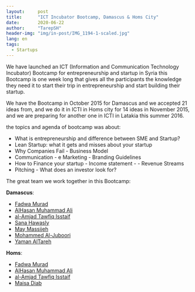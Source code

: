 ```yaml
---
layout:     post
title:      "ICT Incubator Bootcamp, Damascus & Homs City"
date:       2020-06-22 
author:     "TarepSH"
header-img: "img/in-post/IMG_1194-1-scaled.jpg"
lang: en
tags:
  - Startups
---
```


We have launched an ICT (Information and Communication Technology Incubator) Bootcamp for entrepreneurship and startup in Syria this Bootcamp is one week long that gives all the participants the knowledge they need it to start their trip in entrepreneurship and start building their startup.

We have the Bootcamp in October 2015 for Damascus and we accepted 21 ideas from, and we do it in ICTI in Homs city for 14 ideas in November 2015, and we are preparing for another one in ICTI in Latakia this summer 2016.

the topics and agenda of bootcamp was about:

- What is entrepreneurship and difference between SME and Startup?
- Lean Startup: what it gets and misses about your startup
- Why Companies Fail - Business Model
- Communication - e Marketing - Branding Guidelines
- How to Finance your startup - Income statement - - Revenue Streams
- Pitching - What does an investor look for?

The great team we work together in this Bootcamp:

**Damascus**: 

- [Fadwa Murad](https://www.linkedin.com/in/fadwa-murad-26b16a1)
- [AlHasan Muhammad Ali](https://www.linkedin.com/in/alhasan94)
- [al-Amjad Tawfiq Isstaif](https://www.linkedin.com/in/alamjadtawfiqisstaif)
- [Sana Hawasly](https://www.linkedin.com/in/sanahawasly)
- [May Massijeh](https://www.linkedin.com/in/maymassijeh)
- [Mohammed Al-Juboori](https://tr.linkedin.com/in/mhdaljuboori)
- [Yaman AlTareh](https://www.linkedin.com/in/yamanaltereh)

**Homs**:

- [Fadwa Murad](https://www.linkedin.com/in/fadwa-murad-26b16a1)
- [AlHasan Muhammad Ali](https://www.linkedin.com/in/alhasan94)
- [al-Amjad Tawfiq Isstaif](https://www.linkedin.com/in/alamjadtawfiqisstaif)
- [Maisa Diab](https://www.linkedin.com/in/maisadiab)
